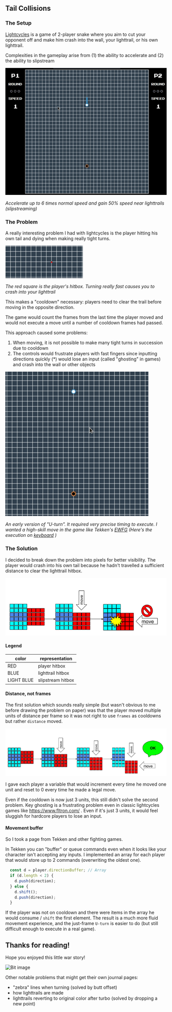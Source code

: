 ## Tail Collisions

### The Setup

[Lightcycles](https://beatobongco.com/lightcycles/) is a game of 2-player snake where you aim to cut your opponent off and make him crash into the wall, your lighttrail, or his own lighttrail.

Complexities in the gameplay arise from (1) the ability to accelerate and (2) the ability to slipstream

![Slipstreaming image](https://github.com/beatobongco/lightcycles/blob/master/devjournal/img/slipstream.gif)

*Accelerate up to 6 times normal speed and gain 50% speed near lighttrails (slipstreaming)*

### The Problem

A really interesting problem I had with lightcycles is the player hitting his own tail and dying when making really tight turns.

![Death by own lighttrail image](https://github.com/beatobongco/lightcycles/blob/master/devjournal/img/death_by_tail.gif)

*The red square is the player's hitbox. Turning really fast causes you to crash into your lighttrail*

This makes a "cooldown" necessary: players need to clear the trail before moving in the opposite direction.

The game would count the frames from the last time the player moved and would not execute a move until a number of cooldown frames had passed. 

This approach caused some problems:

1. When moving, it is not possible to make many tight turns in succession due to cooldown
2. The controls would frustrate players with fast fingers since inputting directions quickly (\*) would lose an input (called "ghosting" in games) and crash into the wall or other objects

![The U-turn move](https://github.com/beatobongco/lightcycles/blob/master/devjournal/img/uturn.gif)

*An early version of "U-turn". It required very precise timing to execute. I wanted a high-skill move in the game like Tekken's [EWFG](https://youtu.be/9gzGtdxQXvc?t=61) \(Here's the execution on [keyboard](https://youtu.be/nEjveNvT4yE?t=21) \)*

### The Solution

I decided to break down the problem into pixels for better visibility. The player would crash into his own tail because he hadn't travelled a sufficient distance to clear the lighttrail hitbox.

![Problem diagram](https://github.com/beatobongco/lightcycles/blob/master/devjournal/img/problem_diagram.png)

#### Legend

color | representation
-- | --
RED | player hitbox
BLUE | lighttrail hitbox
LIGHT BLUE | slipstream hitbox

#### Distance, not frames

The first solution which sounds really simple (but wasn't obvious to me before drawing the problem on paper) was that the player moved multiple units of distance per frame so it was not right to use `frames` as cooldowns but rather `distance` moved. 

![Solution diagram](https://github.com/beatobongco/lightcycles/blob/master/devjournal/img/solution_diagram.png)

I gave each player a variable that would increment every time he moved one unit and reset to 0 every time he made a legal move.

Even if the cooldown is now just 3 units, this still didn't solve the second problem. Key ghosting is a frustrating problem even in classic lightcycles games like https://www.fltron.com/ . Even if it's just 3 units, it would feel sluggish for hardcore players to lose an input.

#### Movement buffer

So I took a page from Tekken and other fighting games. 

In Tekken you can "buffer" or queue commands even when it looks like your character isn't accepting any inputs. I implemented an array for each player that would store up to 2 commands (overwriting the oldest one). 

```js
  const d = player.directionBuffer; // Array
  if (d.length < 2) {
    d.push(direction);
  } else {
    d.shift();
    d.push(direction);
  }
```

If the player was not on cooldown and there were items in the array he would consume / `shift` the first element. The result is a much more fluid movement experience, and the just-frame `U-turn` is easier to do (but still difficult enough to execute in a real game). 

## Thanks for reading!

Hope you enjoyed this little war story!

![Bit image](https://vignette.wikia.nocookie.net/tron/images/1/1a/TRON_Wiki_-_NAVI_Bit1.jpg/revision/latest?cb=20150626055445)

Other notable problems that might get their own journal pages:

* "zebra" lines when turning (solved by butt offset)
* how lighttrails are made 
* lighttrails reverting to original color after turbo (solved by dropping a new point)
